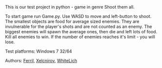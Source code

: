 This is our test project in python - game in genre Shoot them all.

To start game run Game.py.
Use WASD to move and left-button to shoot.
The smallest objects are food for average sized enemies.
They are invulnerable for the player's shots and are not counted 
as an enemy.
The biggest enemies will spawn the average ones, then die and left
lots of food.
Kill all enemies to win. If the number of enemies reaches it's limit -
you will lose.

Test platforms: Windows 7 32/64

Authors: [Ferril](https://github.com/Ferril), [Xelcnirov](https://github.com/Xelcnirov), [WhiteLich](https://github.com/WhiteLich)
